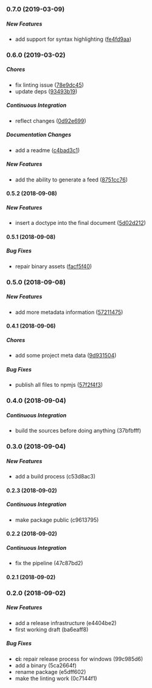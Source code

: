 ### 0.7.0 (2019-03-09)

##### New Features

*  add support for syntax highlighting ([fe4fd9aa](https://github.com/datenknoten/ts-ssg/commit/fe4fd9aa36cbc2e05ac0b75cde69cb07f74aeabe))

### 0.6.0 (2019-03-02)

##### Chores

*  fix linting issue ([78e9dc45](https://github.com/datenknoten/ts-ssg/commit/78e9dc45815f73b0768bd8398c4deff7db1cfd42))
*  update deps ([93493b19](https://github.com/datenknoten/ts-ssg/commit/93493b194ad3e1038955c6159171aba1e6e5ef91))

##### Continuous Integration

*  reflect changes ([0d92e699](https://github.com/datenknoten/ts-ssg/commit/0d92e69954a11d91cafd3c4a1b871371736270da))

##### Documentation Changes

*  add a readme ([c4bad3c1](https://github.com/datenknoten/ts-ssg/commit/c4bad3c13a9718f6d5890f1d69433470dc86616a))

##### New Features

*  add the ability to generate a feed ([8751cc76](https://github.com/datenknoten/ts-ssg/commit/8751cc769e9aba2e0c807a42ec9cf6421cf796bc))

#### 0.5.2 (2018-09-08)

##### New Features

*  insert a doctype into the final document ([5d02d212](https://github.com/datenknoten/ts-ssg/commit/5d02d2122ee0d914e26490b729f3c2eace331b61))

#### 0.5.1 (2018-09-08)

##### Bug Fixes

*  repair binary assets ([facf5f40](https://github.com/datenknoten/ts-ssg/commit/facf5f40eec35083ece27a6be9c14e8fcd97461b))

### 0.5.0 (2018-09-08)

##### New Features

*  add more metadata information ([57211475](https://github.com/datenknoten/ts-ssg/commit/57211475311dd995a1c1523cc44064345fdc6d96))

#### 0.4.1 (2018-09-06)

##### Chores

*  add some project meta data ([9d931504](https://github.com/datenknoten/ts-ssg/commit/9d9315043262ee4bd3bf63a70b032fe9e7b2209c))

##### Bug Fixes

*  publish all files to npmjs ([57f2f4f3](https://github.com/datenknoten/ts-ssg/commit/57f2f4f32748dacc839ab69d9ec28f9f30cf8c22))

### 0.4.0 (2018-09-04)

##### Continuous Integration

*  build the sources before doing anything (37bfbfff)

### 0.3.0 (2018-09-04)

##### New Features

*  add a build process (c53d8ac3)

#### 0.2.3 (2018-09-02)

##### Continuous Integration

*  make package public (c9613795)

#### 0.2.2 (2018-09-02)

##### Continuous Integration

*  fix the pipeline (47c87bd2)

#### 0.2.1 (2018-09-02)

### 0.2.0 (2018-09-02)

##### New Features

*  add a release infrastructure (e4404be2)
*  first working draft (ba6eaff8)

##### Bug Fixes

* **ci:**  repair release process for windows (99c985d6)
*  add a binary (5ca2664f)
*  rename package (e5dff602)
*  make the linting work (0c7144f1)


